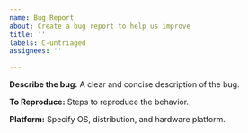```yaml
---
name: Bug Report
about: Create a bug report to help us improve
title: ''
labels: C-untriaged
assignees: ''

---
```


**Describe the bug:**
A clear and concise description of the bug.

**To Reproduce:**
Steps to reproduce the behavior.

**Platform:**
Specify OS, distribution, and hardware platform.
